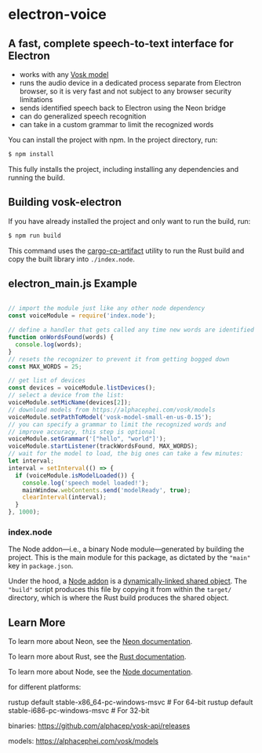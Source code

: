 # electron-voice

## A fast, complete speech-to-text interface for Electron 

- works with any [Vosk model](https://alphacephei.com/vosk/models) 
- runs the audio device in a dedicated process separate from Electron browser, so it is very fast and not subject to any browser security limitations
- sends identified speech back to Electron using the Neon bridge
- can do generalized speech recognition
- can take in a custom grammar to limit the recognized words


You can install the project with npm. In the project directory, run:

```sh
$ npm install
```

This fully installs the project, including installing any dependencies and running the build.

## Building vosk-electron

If you have already installed the project and only want to run the build, run:

```sh
$ npm run build
```

This command uses the [cargo-cp-artifact](https://github.com/neon-bindings/cargo-cp-artifact) utility to run the Rust build and copy the built library into `./index.node`.


## electron_main.js Example

```js

// import the module just like any other node dependency
const voiceModule = require('index.node');  

// define a handler that gets called any time new words are identified
function onWordsFound(words) {
  console.log(words);
}
// resets the recognizer to prevent it from getting bogged down
const MAX_WORDS = 25;

// get list of devices
const devices = voiceModule.listDevices();
// select a device from the list:
voiceModule.setMicName(devices[2]);
// download models from https://alphacephei.com/vosk/models
voiceModule.setPathToModel('vosk-model-small-en-us-0.15');
// you can specify a grammar to limit the recognized words and
// improve accuracy, this step is optional
voiceModule.setGrammar('["hello", "world"]');
voiceModule.startListener(trackWordsFound, MAX_WORDS); 
// wait for the model to load, the big ones can take a few minutes:    
let interval;
interval = setInterval(() => {
  if (voiceModule.isModelLoaded()) {
    console.log('speech model loaded!');
    mainWindow.webContents.send('modelReady', true);
    clearInterval(interval);
  }
}, 1000);
```



### index.node

The Node addon—i.e., a binary Node module—generated by building the project. This is the main module for this package, as dictated by the `"main"` key in `package.json`.

Under the hood, a [Node addon](https://nodejs.org/api/addons.html) is a [dynamically-linked shared object](https://en.wikipedia.org/wiki/Library_(computing)#Shared_libraries). The `"build"` script produces this file by copying it from within the `target/` directory, which is where the Rust build produces the shared object.


## Learn More

To learn more about Neon, see the [Neon documentation](https://neon-bindings.com).

To learn more about Rust, see the [Rust documentation](https://www.rust-lang.org).

To learn more about Node, see the [Node documentation](https://nodejs.org).


for different platforms:

rustup default stable-x86_64-pc-windows-msvc   # For 64-bit
rustup default stable-i686-pc-windows-msvc     # For 32-bit

binaries:
https://github.com/alphacep/vosk-api/releases

models:
https://alphacephei.com/vosk/models